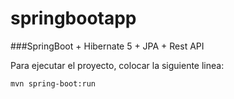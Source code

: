 # springbootapp
###SpringBoot + Hibernate 5 + JPA + Rest API


Para ejecutar el proyecto, colocar la siguiente linea:
    
    mvn spring-boot:run